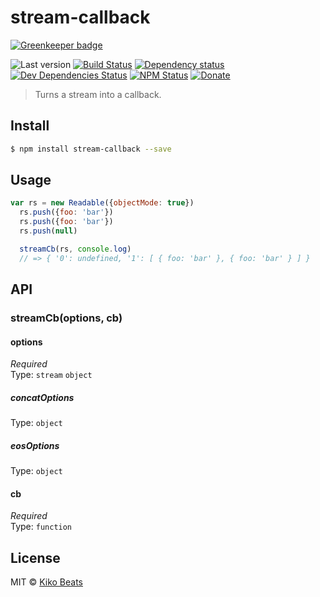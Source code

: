 # stream-callback

[![Greenkeeper badge](https://badges.greenkeeper.io/Kikobeats/stream-callback.svg)](https://greenkeeper.io/)

![Last version](https://img.shields.io/github/tag/Kikobeats/stream-callback.svg?style=flat-square)
[![Build Status](http://img.shields.io/travis/Kikobeats/stream-callback/master.svg?style=flat-square)](https://travis-ci.org/Kikobeats/stream-callback)
[![Dependency status](http://img.shields.io/david/Kikobeats/stream-callback.svg?style=flat-square)](https://david-dm.org/Kikobeats/stream-callback)
[![Dev Dependencies Status](http://img.shields.io/david/dev/Kikobeats/stream-callback.svg?style=flat-square)](https://david-dm.org/Kikobeats/stream-callback#info=devDependencies)
[![NPM Status](http://img.shields.io/npm/dm/stream-callback.svg?style=flat-square)](https://www.npmjs.org/package/stream-callback)
[![Donate](https://img.shields.io/badge/donate-paypal-blue.svg?style=flat-square)](https://paypal.me/Kikobeats)

> Turns a stream into a callback.

## Install

```bash
$ npm install stream-callback --save
```

## Usage

```js
var rs = new Readable({objectMode: true})
  rs.push({foo: 'bar'})
  rs.push({foo: 'bar'})
  rs.push(null)

  streamCb(rs, console.log)
  // => { '0': undefined, '1': [ { foo: 'bar' }, { foo: 'bar' } ] }
```

## API

### streamCb(options, cb)

#### options

*Required*<br>
Type: `stream` `object`

##### concatOptions

Type: `object`

##### eosOptions

Type: `object`

#### cb

*Required*<br>
Type: `function`

## License

MIT © [Kiko Beats](http://kikobeats.com)
